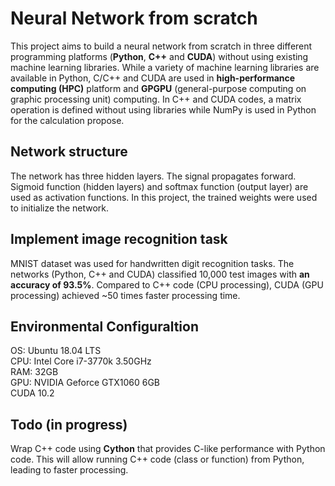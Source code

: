 # Neural Network from scratch
This project aims to build a neural network from scratch in three different programming platforms (**Python**, **C++** and **CUDA**) without using existing machine learning libraries. While a variety of machine learning libraries are available in Python, C/C++ and CUDA are used in **high-performance computing (HPC)** platform and **GPGPU** (general-purpose computing on graphic processing unit) computing. In C++ and CUDA codes, a matrix operation is defined without using libraries while NumPy is used in Python for the calculation propose.

## Network structure
The network has three hidden layers. The signal propagates forward. Sigmoid function (hidden layers) and softmax function (output layer) are used as activation functions. In this project, the trained weights were used to initialize the network.

## Implement image recognition task
MNIST dataset was used for handwritten digit recognition tasks. The networks (Python, C++ and CUDA) classified 10,000 test images with **an accuracy of 93.5%**. Compared to C++ code (CPU processing), CUDA (GPU processing) achieved ~50 times faster processing time.

## Environmental Configuraltion
OS: Ubuntu 18.04 LTS  
CPU: Intel Core i7-3770k 3.50GHz  
RAM: 32GB  
GPU: NVIDIA Geforce GTX1060 6GB  
CUDA 10.2

## Todo (in progress)
Wrap C++ code using **Cython** that provides C-like performance with Python code. This will allow running C++ code (class or function) from Python, leading to faster processing.
